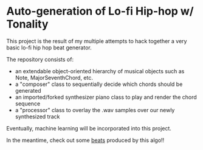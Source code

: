 # Auto-generation of Lo-fi Hip-hop w/ Tonality

This project is the result of my multiple attempts to hack together a very basic lo-fi hip hop beat generator.

The repository consists of:
* an extendable object-oriented hierarchy of musical objects such as Note, MajorSeventhChord, etc.
* a "composer" class to sequentially decide which chords should be generated
* an imported/forked synthesizer piano class to play and render the chord sequence
* a "processor" class to overlay the .wav samples over our newly synthesized track

Eventually, machine learning will be incorporated into this project. 

In the meantime, check out some [beats](http:/pl728.github.io/lofi-site) produced by this algo!!
